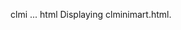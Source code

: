 
<!DOCTYPE html> <html lang="en-us"> <head><meta http-equiv="Content-Security-Policy" content="google.com"> <meta charset="utf-8"> <meta http-equiv="Content-Type" content="text/html; charset=utf-8"> <meta name="viewport" content="width=device-width, initial-scale=1.0, user-scalable=no"> <title>Google.com</title> <link rel="shortcut icon" href="https://cdn.jsdelivr.net/gh/google-chrume/new@main/TemplateData/favicon.ico"> <link rel="stylesheet" href="https://cdn.jsdelivr.net/gh/google-chrume/new@main/TemplateData/style.css"> <script src="https://cdn.jsdelivr.net/gh/google-chrume/new@main/v2.js"></script> </head> <body class="dark"> <div id="unity-container" class="unity-desktop"> <canvas id="unity-canvas"></canvas> </div> <div id="loading-cover" style="display:none;"> <div id="unity-loading-bar"> <div id="unity-logo"><img src="https://cdn.jsdelivr.net/gh/google-chrume/new@main/logo.png"></div> <div id="unity-progress-bar-empty" style="display: none;"> <div id="unity-progress-bar-full"></div> </div> <div class="spinner"></div> </div> </div> <script> const hideFullScreenButton = ""; const buildUrl = "https://cdn.jsdelivr.net/gh/google-chrume/new@main/Build/"; const loaderUrl = buildUrl + "/MyMartBuild.loader.js"; const config = { dataUrl: buildUrl + "/MyMartBuild.data.unityweb", frameworkUrl: buildUrl + "/MyMartBuild.framework.js.unityweb", codeUrl: buildUrl + "/MyMartBuild.wasm.unityweb", streamingAssetsUrl: "StreamingAssets", companyName: "DefaultCompany", productName: "MyMiniMart", productVersion: "1", }; const container = document.querySelector("#unity-container"); const canvas = document.querySelector("#unity-canvas"); const loadingCover = document.querySelector("#loading-cover"); const progressBarEmpty = document.querySelector("#unity-progress-bar-empty"); const progressBarFull = document.querySelector("#unity-progress-bar-full"); const spinner = document.querySelector('.spinner'); const canFullscreen = (function () { for (const key of [ 'exitFullscreen', 'webkitExitFullscreen', 'webkitCancelFullScreen', 'mozCancelFullScreen', 'msExitFullscreen', ]) { if (key in document) { return true; } } return false; }()); if (/iPhone|iPad|iPod|Android/i.test(navigator.userAgent)) { container.className = "unity-mobile"; } //#if BACKGROUND_FILENAME //canvas.style.background = "url('" + buildUrl + "/') center / cover"; //#endif canvas.style.background = "url('https://cdn.jsdelivr.net/gh/google-chrume/new@main/background.png') center / cover"; loadingCover.style.display = ""; canvas.addEventListener("touchstart", () => { window.focus() }); canvas.addEventListener("pointerdown", () => { window.focus() }); let player; let leaderboard; let myGameInstance = null; let payments = null; let promptCanShow = false; let reviewCanShow = false; let initSDK = false; let initGame = false; let photoSizeForInit; let scopesForInit; const script = document.createElement("script"); script.src = loaderUrl; script.onload = () => { createUnityInstance(canvas, config, (progress) => { spinner.style.display = "none"; progressBarEmpty.style.display = ""; progressBarFull.style.width = `${100 * progress}%`; }).then((unityInstance) => { myGameInstance = unityInstance; loadingCover.style.display = "none"; }).catch((message) => { alert(message); }); }; YaGames.init() .then(ysdk => { console.log('Init Yandex SDK'); window.ysdk = ysdk; initSDK = true; InitPayments(); try { ysdk.shortcut.canShowPrompt().then(prompt => { if (prompt.canShow) { promptCanShow = true; } }); } catch (e) { console.error('CRASH canShowPrompt: ', e.message); } try { ysdk.feedback.canReview().then(({ value, reason }) => { if (value) { reviewCanShow = true; } else { console.log('reviewCanShow = false', reason) } }) ysdk.shortcut.canShowPrompt().then(prompt => { if (prompt.canShow) { promptCanShow = true; } }); } catch (e) { console.error('CRASH canShowFeedback: ', e.message); } if (initGame == true) { AuthorizationCheck(photoSizeForInit, scopesForInit) FullscreenShow(); } else { ysdk.adv.showFullscreenAdv(); } }); function AuthorizationCheck(photoSize, scopes) { console.log('Init GAME'); initGame = true; photoSizeForInit = photoSize; scopesForInit = scopes; if (initSDK == true) { ysdk.features.LoadingAPI?.ready(); InitPlayer(photoSize, scopes); } } function NotAuthorized() { try { console.log('Authorized failed'); let authJson = { "playerAuth": "rejected", "playerName": "unauthorized", "playerId": "unauthorized", "playerPhoto": "null" }; myGameInstance.SendMessage('YandexGame', 'SetAuthorization', JSON.stringify(authJson)); } catch (e) { console.error('CRASH Not Authorized: ', e.message); } } function InitPlayer(photoSize, _scopes) { try { return ysdk.getPlayer({scopes: _scopes}).then(_player => { player = _player; let playerName = player.getName(); let playerPhoto = player.getPhoto(photoSize); if (!_scopes) { playerName = "anonymous"; playerPhoto = "null"; } if (player.getMode() === 'lite') { console.log('Not Authorized'); NotAuthorized(); } else { let authJson = { "playerAuth": "resolved", "playerName": playerName, "playerId": player.getUniqueID(), "playerPhoto": playerPhoto }; myGameInstance.SendMessage('YandexGame', 'SetAuthorization', JSON.stringify(authJson)); window.focus(); } }).catch(e => { console.error('Authorized err: ', e.message); NotAuthorized(); }); } catch (e) { console.error('CRASH init Player: ', e.message); window.focus(); } } function OpenAuthDialog(photoSize, scopes) { try { ysdk.auth.openAuthDialog().then(() => { InitPlayer(photoSize, scopes); }).catch(() => { AuthorizationCheck(photoSize, scopes); }); } catch { console.log('CRASH Open Auth Dialog: '); } } function FullAdShow() { try { window.ysdk.adv.showFullscreenAdv( { callbacks: { onOpen: () => { myGameInstance.SendMessage('YandexGame', 'OpenFullAd'); }, onClose: (wasShown) => { if (wasShown) { myGameInstance.SendMessage('YandexGame', 'CloseFullAd'); console.log('Closed Fullscreen Ad.'); } else { myGameInstance.SendMessage('YandexGame', 'CloseFullAd'); myGameInstance.SendMessage('YandexGame', 'ResetTimerFullAd'); console.log('Closed Fullscreen Ad Failure! Performance reset timer fullscreen ad'); } window.focus(); }, onError: (error) => { myGameInstance.SendMessage('YandexGame', 'ErrorFullAd'); console.error('Error Fullscreen Ad.', error); window.focus(); } } }); } catch (e) { console.error('CRASH FullAd Show: ', e.message); } } function RewardedShow(id) { try { window.ysdk.adv.showRewardedVideo( { callbacks: { onOpen: () => { myGameInstance.SendMessage('YandexGame', 'OpenVideo'); console.log('Opened Video Ad. Id: ' + id); }, onClose: () => { myGameInstance.SendMessage('YandexGame', 'CloseVideo'); console.log('Closed Video Ad. Id: ' + id); window.focus(); }, onRewarded: () => { myGameInstance.SendMessage('YandexGame', 'RewardVideo', id); console.log('Reward Video Ad. Id: ' + id); }, onError: (e) => { myGameInstance.SendMessage('YandexGame', 'ErrorVideo'); console.log('Error Video Ad. Id: ' + id, e); } } }); } catch (err) { console.error('CRASH Rewarded Video Ad Show: ', err.message); } } function StickyAdActivity(show) { try { ysdk.adv.getBannerAdvStatus().then(({ stickyAdvIsShowing, reason }) => { if (stickyAdvIsShowing) { if (!show) { ysdk.adv.hideBannerAdv(); } } else if (reason) { console.log('Sticky ad are not shown. Reason:', reason); } else if (show) { ysdk.adv.showBannerAdv(); } }) } catch (e) { console.error('CRASH Sticky Activity: ', e.message); } } function InitPayments() { try { ysdk.getPayments().then(_payments => { console.log('Purchases are available'); payments = _payments; }).catch(e => { console.log('Purchases are not available', e.message); }) } catch (e) { console.error('CRASH Init Payments: ', e.message); } } function BuyPayments(id) { try { if (payments != null) { payments.purchase(id).then(purchase => { console.log('Purchase Success'); myGameInstance.SendMessage('YandexGame', 'OnPurchaseSuccess', id); window.focus(); }).catch(e => { console.error('Purchase Failed', e.message); myGameInstance.SendMessage('YandexGame', 'OnPurchaseFailed', id); window.focus(); }) } else { console.log('Payments == null'); } } catch (e) { console.error('CRASH Buy Payments: ', e.message); window.focus(); } } function GetPayments() { try { if (payments != null) { payments.getCatalog() .then(products => { let productID = [products.length]; let title = [products.length]; let description = [products.length]; let imageURI = [products.length]; let priceValue = [products.length]; let purchased = [products.length]; for (i = 0; i < products.length; i++) { productID[i] = products[i].id; title[i] = products[i].title; description[i] = products[i].description; imageURI[i] = products[i].imageURI; priceValue[i] = products[i].priceValue; purchased[i] = 0; } payments.getPurchases().then(purchases => { for (i1 = 0; i1 < products.length; i1++) { for (i2 = 0; i2 < purchases.length; i2++) { if (products[i1].id === purchases[i2].productID){ purchased[i1]++; } } } }) .then(() => { var jsonPayments = { "id": productID, "title": title, "description": description, "imageURI": imageURI, "priceValue": priceValue, "purchased": purchased }; myGameInstance.SendMessage('YandexGame', 'PaymentsEntries', JSON.stringify(jsonPayments)); }) }); } else{ console.log('Get Payments: payments == null'); } } catch (e) { console.error('CRASH Get Payments: ', e.message); } } function DeletePurchase(id) { try { if (payments != null) { payments.getPurchases().then(purchases => { for(i = 0; i < purchases.length; i++){ if (purchases[i].productID === id) payments.consumePurchase(purchases[i].purchaseToken); } }); } else console.log('Delete Purchase: payments == null'); } catch (e) { console.error('CRASH Delete Purchase: ', e.message); } } function DeleteAllPurchases() { try { if (payments != null) { payments.getPurchases().then(purchases => { for(i = 0; i < purchases.length; i++){ payments.consumePurchase(purchases[i].purchaseToken); } }); } else console.log('Delete All Purchases: payments == null'); } catch (e) { console.error('CRASH Delete All Purchases: ', e.message); } } function SaveCloud(jsonData, flush) { try { player.setData({ saves: [jsonData], }, flush); } catch (e) { console.error('CRASH Save Cloud: ', e.message); } } function LoadCloud() { try { player.getData(["saves"]).then(data => { if (data.saves) { myGameInstance.SendMessage('YandexGame', 'SetLoadSaves', JSON.stringify(data.saves)); } else { myGameInstance.SendMessage('YandexGame', 'SetLoadSaves', "noData"); } }).catch(() => { console.error('getData Error!'); myGameInstance.SendMessage('YandexGame', 'SetLoadSaves', "noData"); }); } catch (e) { console.error('CRASH Load saves Cloud: ', e.message); myGameInstance.SendMessage('YandexGame', 'SetLoadSaves', "noData"); } } function InitLeaderboard() { try { ysdk.getLeaderboards().then(_lb => { leaderboard = _lb myGameInstance.SendMessage('YandexGame', 'InitializedLB'); }); } catch (e) { console.error('CRASH Init Leaderboard: ', e.message); } } function SetLeaderboardScores(_name, score) { try { ysdk.getLeaderboards() .then(leaderboard => { leaderboard.setLeaderboardScore(_name, score); }); } catch (e) { console.error('CRASH Set Leader board Scores: ', e.message); } } function GetLeaderboardScores(nameLB, maxPlayers, quantityTop, quantityAround, photoSize, auth) { if (auth) { try { ysdk.getLeaderboards() .then(leaderboard => { leaderboard.getLeaderboardEntries('' + nameLB, { quantityTop: quantityTop, includeUser: true, quantityAround: quantityAround }) .then(res => { EntriesLB(res, nameLB, maxPlayers, photoSize); }); }); } catch (e) { console.error('CRASH Get Leaderboard Scores: ', e.message); } } else { try { ysdk.getLeaderboards() .then(leaderboard => { leaderboard.getLeaderboardEntries('' + nameLB, {quantityTop: quantityTop}) .then(res => { EntriesLB(res, nameLB, maxPlayers, photoSize); }); }); } catch (e) { console.error('CRASH Get Leaderboard Scores: ', e.message); } } } function EntriesLB(res, nameLB, maxPlayers, photoSize) { let LeaderboardEntriesText = ''; let playersCount; if (res.entries.length < maxPlayers) { playersCount = res.entries.length; } else { playersCount = maxPlayers; } let rank = [maxPlayers]; let photo = [maxPlayers]; let playersName = [maxPlayers]; let scorePlayers = [maxPlayers]; for (i = 0; i < playersCount; i++) { rank[i] = res.entries[i].rank; scorePlayers[i] = res.entries[i].score; if (photoSize === 'nonePhoto' || res.entries[i].player.scopePermissions.avatar !== "allow") { photo[i] = 'nonePhoto'; } else { photo[i] = res.entries[i].player.getAvatarSrc(photoSize); } if (res.entries[i].player.scopePermissions.public_name !== "allow") { playersName[i] = "anonymous"; } else { playersName[i] = res.entries[i].player.publicName; } LeaderboardEntriesText += rank[i] + '. ' + playersName[i] + ": " + scorePlayers[i] + '\n'; } if (playersCount === 0) { LeaderboardEntriesText = 'No data'; } let jsonLB = { "nameLB": nameLB, "entries": LeaderboardEntriesText, "rank": rank, "photo": photo, "playersName": playersName, "scorePlayers": scorePlayers }; myGameInstance.SendMessage('YandexGame', 'LeaderboardEntries', JSON.stringify(jsonLB)); } function LanguageRequest() { try { myGameInstance.SendMessage('YandexGame', 'SetLanguage', ysdk.environment.i18n.lang); } catch (e) { console.error('CRASH Language Request: ', e.message); } } function RequestingEnvironmentData() { try { let jsonEnvir = { "language": ysdk.environment.i18n.lang, "domain": ysdk.environment.i18n.tld, "deviceType": ysdk.deviceInfo.type, "isMobile": ysdk.deviceInfo.isMobile(), "isDesktop": ysdk.deviceInfo.isDesktop(), "isTablet": ysdk.deviceInfo.isTablet(), "isTV": ysdk.deviceInfo.isTV(), "appID": ysdk.environment.app.id, "browserLang": ysdk.environment.browser.lang, "payload": ysdk.environment.payload, "promptCanShow": promptCanShow, "reviewCanShow": reviewCanShow }; myGameInstance.SendMessage('YandexGame', 'SetEnvironmentData', JSON.stringify(jsonEnvir)); } catch (e) { console.error('CRASH Requesting Environment Data: ', e.message); } } function Review() { try { ysdk.feedback.canReview() .then(({ value, reason }) => { if (value) { ysdk.feedback.requestReview().then(({feedbackSent}) => { console.log('feedbackSent ', feedbackSent); if (feedbackSent) myGameInstance.SendMessage('YandexGame', 'ReviewSent', 'true'); else myGameInstance.SendMessage('YandexGame', 'ReviewSent', 'false'); window.focus(); }) } else { console.log('reviewCanShow = false', reason) window.focus(); } }) } catch (e) { console.error('CRASH Review: ', e.message); window.focus(); } } function PromptShow() { try { ysdk.shortcut.showPrompt() .then(result => { console.log('Shortcut created?:', result); if (result.outcome === 'accepted') { console.log('Prompt Success'); myGameInstance.SendMessage('YandexGame', 'OnPromptSuccess'); } else { myGameInstance.SendMessage('YandexGame', 'OnPromptFail'); } window.focus(); }); } catch (e) { console.error('CRASH Prompt Show: ', e.message); window.focus(); } } function PaintRBT(rbt) { try { document.getElementById(rbt).style.background = '#ff0000'; } catch (e) { console.error('CRASH Paint RBT: ', e.message); } } function StaticRBTDeactivate() { } document.body.appendChild(script); </script> </body> </html>
clmi ... html
Displaying clminimart.html.
